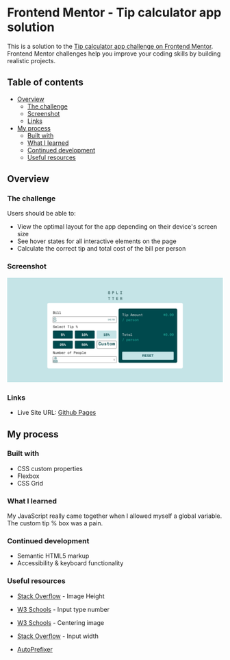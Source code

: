 # Frontend Mentor - Tip calculator app solution

This is a solution to the [Tip calculator app challenge on Frontend Mentor](https://www.frontendmentor.io/challenges/tip-calculator-app-ugJNGbJUX). Frontend Mentor challenges help you improve your coding skills by building realistic projects.

## Table of contents

- [Overview](#overview)
  - [The challenge](#the-challenge)
  - [Screenshot](#screenshot)
  - [Links](#links)
- [My process](#my-process)
  - [Built with](#built-with)
  - [What I learned](#what-i-learned)
  - [Continued development](#continued-development)
  - [Useful resources](#useful-resources)

## Overview

### The challenge

Users should be able to:

- View the optimal layout for the app depending on their device's screen size
- See hover states for all interactive elements on the page
- Calculate the correct tip and total cost of the bill per person

### Screenshot

![](./splitter.png)

### Links

- Live Site URL: [Github Pages](https://jdegand.github.io/tip-calculator-app/)

## My process

### Built with

- CSS custom properties
- Flexbox
- CSS Grid

### What I learned

My JavaScript really came together when I allowed myself a global variable.  The custom tip % box was a pain.  

### Continued development

- Semantic HTML5 markup 
- Accessibility & keyboard functionality

### Useful resources

- [Stack Overflow](https://stackoverflow.com/questions/40894381/image-height-inside-flexbox-not-working-in-chrome) - Image Height

- [W3 Schools](https://www.w3schools.com/howto/howto_css_hide_arrow_number.asp)  - Input type number

- [W3 Schools](https://www.w3schools.com/howto/howto_css_image_center.asp)  - Centering image

- [Stack Overflow](https://stackoverflow.com/questions/17302794/how-to-set-an-input-width-to-match-the-placeholder-text-width)  - Input width

- [AutoPrefixer](https://autoprefixer.github.io/)
